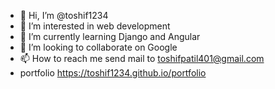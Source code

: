 - 👋 Hi, I’m @toshif1234
- 👀 I’m interested in web development
- 🌱 I’m currently learning  Django and Angular
- 💞️ I’m looking to collaborate on Google
- 📫 How to reach me send mail to toshifpatil401@gmail.com
- portfolio https://toshif1234.github.io/portfolio

<!---
toshif1234/toshif1234 is a ✨ special ✨ repository because its `README.md` (this file) appears on your GitHub profile.
You can click the Preview link to take a look at your changes.
--->
